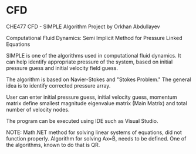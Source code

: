 # CFD
CHE477 CFD - SIMPLE Algorithm Project by Orkhan Abdullayev

Computational Fluid Dynamics:
Semi Implicit Method for Pressure Linked Equations

SIMPLE is one of the algorithms used in computational fluid dynamics.
It can help identify appropriate pressure of the system, based on
initial pressure guess and initial velocity field guess.

The algorithm is based on Navier-Stokes and "Stokes Problem."
The general idea is to identify corrected pressure array.

User can enter initial pressure guess, initial velocity guess, momentum
matrix define smallest magnitude eigenvalue matrix (Main Matrix) and
total number of velocity nodes.

The program can be executed using IDE such as Visual Studio.

NOTE: Math.NET method for solving linear systems of equations,
did not function properly. Algorithm for solving Ax=B, needs to
be defined. One of the algorithms, known to do that is QR.
